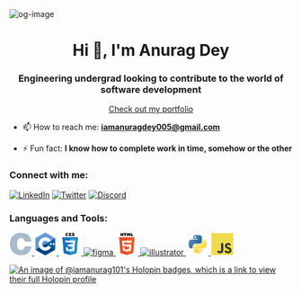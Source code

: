 <img width="1200" height="630" alt="og-image" src="https://github.com/user-attachments/assets/ef1f833a-106b-4a6d-9515-33c3b44005b1" />

<h1 align="center">Hi 👋, I'm Anurag Dey</h1>
<h3 align="center">Engineering undergrad looking to contribute to the world of software development</h3>
<p align="center">
  <a href="https://www.byanurag.com" target="_blank" text-decoration="none">
    Check out my portfolio
  </a>
</p>


- 📫 How to reach me: **iamanuragdey005@gmail.com**

- ⚡ Fun fact: **I know how to complete work in time, somehow or the other**

<h3 align="left">Connect with me:</h3>
<p align="center">
  
[![LinkedIn](https://img.shields.io/badge/LinkedIn-0077B5?style=for-the-badge&logo=linkedin&logoColor=white)](https://www.linkedin.com/in/iamanurag101)
[![Twitter](https://img.shields.io/badge/Twitter-1DA1F2?style=for-the-badge&logo=twitter&logoColor=white)](https://x.com/anuragdeyO1)
[![Discord](https://img.shields.io/badge/Discord-5865F2?style=for-the-badge&logo=Discord&logoColor=white)](https://discord.com/users/anuragdey_o1)
</p>

<h3 align="left">Languages and Tools:</h3>
<p align="left"> <a href="https://www.cprogramming.com/" target="_blank" rel="noreferrer"> <img src="https://raw.githubusercontent.com/devicons/devicon/master/icons/c/c-original.svg" alt="c" width="40" height="40"/> </a> <a href="https://www.w3schools.com/cpp/" target="_blank" rel="noreferrer"> <img src="https://raw.githubusercontent.com/devicons/devicon/master/icons/cplusplus/cplusplus-original.svg" alt="cplusplus" width="40" height="40"/> </a> <a href="https://www.w3schools.com/css/" target="_blank" rel="noreferrer"> <img src="https://raw.githubusercontent.com/devicons/devicon/master/icons/css3/css3-original-wordmark.svg" alt="css3" width="40" height="40"/> </a> <a href="https://www.figma.com/" target="_blank" rel="noreferrer"> <img src="https://www.vectorlogo.zone/logos/figma/figma-icon.svg" alt="figma" width="40" height="40"/> </a> <a href="https://www.w3.org/html/" target="_blank" rel="noreferrer">
<img src="https://raw.githubusercontent.com/devicons/devicon/master/icons/html5/html5-original-wordmark.svg" alt="html5" width="40" height="40"/> </a> <a href="https://www.adobe.com/in/products/illustrator.html" target="_blank" rel="noreferrer"> <img src="https://www.vectorlogo.zone/logos/adobe_illustrator/adobe_illustrator-icon.svg" alt="illustrator" width="40" height="40"/> </a> <a href="https://www.python.org" target="_blank" rel="noreferrer"> <img src="https://raw.githubusercontent.com/devicons/devicon/master/icons/python/python-original.svg" alt="python" width="40" height="40"/> </a> <a href="https://developer.mozilla.org/en-US/docs/Web/JavaScript" target="_blank" rel="noreferrer"> <img src="https://raw.githubusercontent.com/devicons/devicon/master/icons/javascript/javascript-original.svg" alt="javascript" width="40" height="40"/> </a> </p>

[![An image of @iamanurag101's Holopin badges, which is a link to view their full Holopin profile](https://holopin.me/iamanurag101)](https://holopin.io/@iamanurag101)
